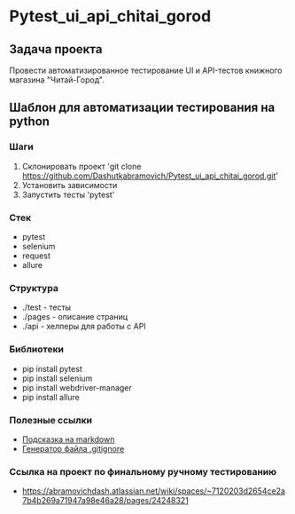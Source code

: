# Pytest_ui_api_chitai_gorod

## Задача проекта
Провести автоматизированное тестирование UI и API-тестов книжного магазина "Читай-Город".

## Шаблон для автоматизации тестирования на python

### Шаги
1. Склонировать проект 'git clone https://github.com/Dashutkabramovich/Pytest_ui_api_chitai_gorod.git'
2. Установить зависимости
3. Запустить тесты 'pytest'

### Стек
- pytest
- selenium
- request
- allure

### Структура
- ./test - тесты
- ./pages - описание страниц
- ./api - хелперы для работы с API
  
### Библиотеки
- pip install pytest
- pip install selenium
- pip install webdriver-manager
- pip install allure
  
### Полезные ссылки
- [Подсказка на markdown](https://www.markdownguide.org/basic-syntax/)
- [Генератор файла .gitignore](https://www.toptal.com/developers/gitignore)

### Ссылка на проект по финальному ручному тестированию
- https://abramovichdash.atlassian.net/wiki/spaces/~7120203d2654ce2a7b4b269a71947a98e46a28/pages/24248321
